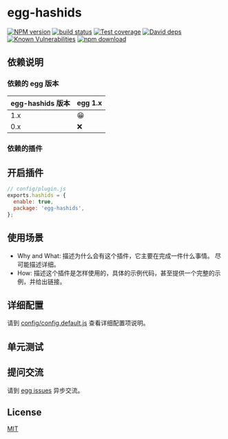 # egg-hashids

[![NPM version][npm-image]][npm-url]
[![build status][travis-image]][travis-url]
[![Test coverage][codecov-image]][codecov-url]
[![David deps][david-image]][david-url]
[![Known Vulnerabilities][snyk-image]][snyk-url]
[![npm download][download-image]][download-url]

[npm-image]: https://img.shields.io/npm/v/egg-hashids.svg?style=flat-square
[npm-url]: https://npmjs.org/package/egg-hashids
[travis-image]: https://img.shields.io/travis/eggjs/egg-hashids.svg?style=flat-square
[travis-url]: https://travis-ci.org/eggjs/egg-hashids
[codecov-image]: https://img.shields.io/codecov/c/github/eggjs/egg-hashids.svg?style=flat-square
[codecov-url]: https://codecov.io/github/eggjs/egg-hashids?branch=master
[david-image]: https://img.shields.io/david/eggjs/egg-hashids.svg?style=flat-square
[david-url]: https://david-dm.org/eggjs/egg-hashids
[snyk-image]: https://snyk.io/test/npm/egg-hashids/badge.svg?style=flat-square
[snyk-url]: https://snyk.io/test/npm/egg-hashids
[download-image]: https://img.shields.io/npm/dm/egg-hashids.svg?style=flat-square
[download-url]: https://npmjs.org/package/egg-hashids

<!--
Description here.
-->

## 依赖说明

### 依赖的 egg 版本

egg-hashids 版本 | egg 1.x
--- | ---
1.x | 😁
0.x | ❌

### 依赖的插件
<!--

如果有依赖其它插件，请在这里特别说明。如

- security
- multipart

-->

## 开启插件

```js
// config/plugin.js
exports.hashids = {
  enable: true,
  package: 'egg-hashids',
};
```

## 使用场景

- Why and What: 描述为什么会有这个插件，它主要在完成一件什么事情。
尽可能描述详细。
- How: 描述这个插件是怎样使用的，具体的示例代码，甚至提供一个完整的示例，并给出链接。

## 详细配置

请到 [config/config.default.js](config/config.default.js) 查看详细配置项说明。

## 单元测试

<!-- 描述如何在单元测试中使用此插件，例如 schedule 如何触发。无则省略。-->

## 提问交流

请到 [egg issues](https://github.com/eggjs/egg/issues) 异步交流。

## License

[MIT](LICENSE)
